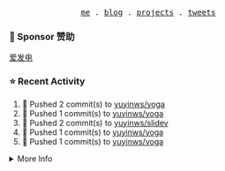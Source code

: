 <p align="center">
  <samp>
    <a href="https://yuy1n.io">me</a> .
    <a href="https://yuy1n.io/blog">blog</a> .
    <a href="https://yuy1n.io/projects">projects</a> .
    <a href="https://twitter.com/yuyinws">tweets</a>
  </samp>
</p>

### 💖 Sponsor 赞助

[爱发电](https://afdian.com/a/yuyinws)

### ⭐️ Recent Activity
<!--RECENT_ACTIVITY:start-->
1. 💪 Pushed 2 commit(s) to [yuyinws/yoga](https://github.com/yuyinws/yoga)<br>
2. 💪 Pushed 1 commit(s) to [yuyinws/yoga](https://github.com/yuyinws/yoga)<br>
3. 💪 Pushed 2 commit(s) to [yuyinws/slidev](https://github.com/yuyinws/slidev)<br>
4. 💪 Pushed 1 commit(s) to [yuyinws/yoga](https://github.com/yuyinws/yoga)<br>
5. 💪 Pushed 1 commit(s) to [yuyinws/yoga](https://github.com/yuyinws/yoga)<br>
<!--RECENT_ACTIVITY:end-->

<details>
  <summary>
  More Info
  </summary>

[![wakatime](https://wakatime.com/badge/user/51143705-a99d-4e70-b101-fd9e1cb44e71.svg)](https://wakatime.com/@51143705-a99d-4e70-b101-fd9e1cb44e71)

<img src="https://cdn.jsdelivr.net/gh/yuyinws/yuyinws/gitmand.svg" />
<br />
<img src="https://card.yuy1n.io/card/76561198340841543/dark,bg-game-1850570" />
<br />
<img src="https://cdn.jsdelivr.net/gh/yuyinws/yuyinws/github-metrics.svg" />
</details>
